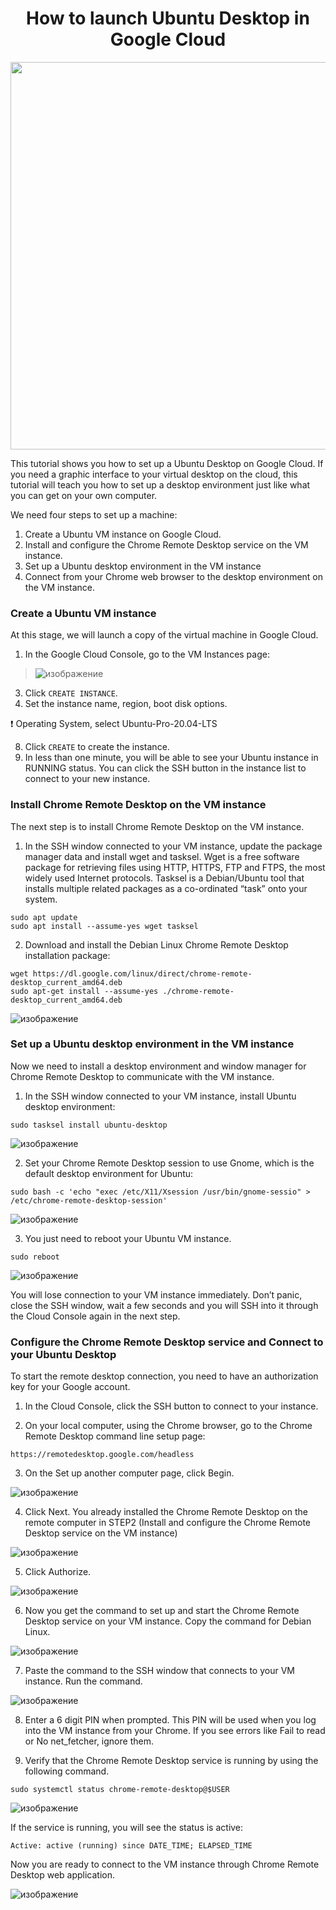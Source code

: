 <h1 style="text-align: center;">How to launch Ubuntu Desktop in Google Cloud</h1>

<p><img style="display: block; margin-left: auto; margin-right: auto;" src="https://www.ubuntufree.com/wp-content/uploads/2020/04/Black-Ubuntu-20-04-Default-Wallpaper-2048x1280.png" alt="" width="1000" height="620" /></p>

This tutorial shows you how to set up a Ubuntu Desktop on Google Cloud. If you need a graphic interface to your virtual desktop on the cloud, this tutorial will teach you how to set up a desktop environment just like what you can get on your own computer.

We need four steps to set up a machine:

1. Create a Ubuntu VM instance on Google Cloud.
2. Install and configure the Chrome Remote Desktop service on the VM instance.
3. Set up a Ubuntu desktop environment in the VM instance
4. Connect from your Chrome web browser to the desktop environment on the VM instance.

### Create a Ubuntu VM instance

At this stage, we will launch a copy of the virtual machine in Google Cloud.

1. In the Google Cloud Console, go to the VM Instances page:
> ![изображение](https://user-images.githubusercontent.com/101510056/214898217-19e8349e-53b7-4f65-bcbd-1c356fc41eeb.png)
3. Click `CREATE INSTANCE`.
4. Set the instance name, region, boot disk options.

❗ Operating System, select Ubuntu-Pro-20.04-LTS 

8. Click `CREATE` to create the instance.
9. In less than one minute, you will be able to see your Ubuntu instance in RUNNING status. You can click the SSH button in the instance list to connect to your new instance.

### Install Chrome Remote Desktop on the VM instance

The next step is to install Chrome Remote Desktop on the VM instance.

1. In the SSH window connected to your VM instance, update the package manager data and install wget and tasksel. Wget is a free software package for retrieving files using HTTP, HTTPS, FTP and FTPS, the most widely used Internet protocols. Tasksel is a Debian/Ubuntu tool that installs multiple related packages as a co-ordinated “task” onto your system.

```
sudo apt update
sudo apt install --assume-yes wget tasksel
```
2. Download and install the Debian Linux Chrome Remote Desktop installation package:
```
wget https://dl.google.com/linux/direct/chrome-remote-desktop_current_amd64.deb
sudo apt-get install --assume-yes ./chrome-remote-desktop_current_amd64.deb
```
![изображение](https://user-images.githubusercontent.com/101510056/215173420-dae28a51-b347-4840-9d7d-f3407ef86a51.png)

### Set up a Ubuntu desktop environment in the VM instance

Now we need to install a desktop environment and window manager for Chrome Remote Desktop to communicate with the VM instance.

1. In the SSH window connected to your VM instance, install Ubuntu desktop environment:

```
sudo tasksel install ubuntu-desktop
```
![изображение](https://user-images.githubusercontent.com/101510056/215173990-fd5ed2d0-3b01-44a9-b176-d68515af1ac7.png)

2. Set your Chrome Remote Desktop session to use Gnome, which is the default desktop environment for Ubuntu:
```
sudo bash -c 'echo "exec /etc/X11/Xsession /usr/bin/gnome-sessio" > /etc/chrome-remote-desktop-session'
```
![изображение](https://user-images.githubusercontent.com/101510056/215176346-325b4e17-91cf-4d80-9383-76b3f7d7c467.png)

3. You just need to reboot your Ubuntu VM instance.

```
sudo reboot
```
![изображение](https://user-images.githubusercontent.com/101510056/215176615-37586e8e-aee6-4faf-987a-40f9a44e80f0.png)

You will lose connection to your VM instance immediately. Don’t panic, close the SSH window, wait a few seconds and you will SSH into it through the Cloud Console again in the next step.

### Configure the Chrome Remote Desktop service and Connect to your Ubuntu Desktop

To start the remote desktop connection, you need to have an authorization key for your Google account.

1. In the Cloud Console, click the SSH button to connect to your instance.

2. On your local computer, using the Chrome browser, go to the Chrome Remote Desktop command line setup page:
```
https://remotedesktop.google.com/headless
```
3. On the Set up another computer page, click Begin.

![изображение](https://user-images.githubusercontent.com/101510056/215180041-0f90fb26-34ae-492e-9498-dc29c1106a19.png)

4. Click Next. You already installed the Chrome Remote Desktop on the remote computer in STEP2 (Install and configure the Chrome Remote Desktop service on the VM instance)

![изображение](https://user-images.githubusercontent.com/101510056/215179997-e1b6c3d5-e328-43ae-80b3-8f37c387e6aa.png)

5. Click Authorize.

![изображение](https://user-images.githubusercontent.com/101510056/215179946-f15b4e5e-1ea1-4655-bcbb-1d99132c7c33.png)

6. Now you get the command to set up and start the Chrome Remote Desktop service on your VM instance. Copy the command for Debian Linux.

![изображение](https://user-images.githubusercontent.com/101510056/215179822-12b28ebe-e4dc-46ee-9a49-5d7aeb96b6b0.png)

7. Paste the command to the SSH window that connects to your VM instance. Run the command.

![изображение](https://user-images.githubusercontent.com/101510056/215179524-86dcc7a9-6c24-4a1d-8b4c-e7027ef5c694.png)

8. Enter a 6 digit PIN when prompted. This PIN will be used when you log into the VM instance from your Chrome. If you see errors like Fail to read or No net_fetcher, ignore them.

9. Verify that the Chrome Remote Desktop service is running by using the following command.
```
sudo systemctl status chrome-remote-desktop@$USER
```
![изображение](https://user-images.githubusercontent.com/101510056/215179632-4921e869-3ba3-4b58-9b72-ccb09a323fce.png)

If the service is running, you will see the status is active:
```
Active: active (running) since DATE_TIME; ELAPSED_TIME
```
Now you are ready to connect to the VM instance through Chrome Remote Desktop web application.

![изображение](https://user-images.githubusercontent.com/101510056/215180405-298efc23-feda-48be-aedf-544cc53240f7.png)

